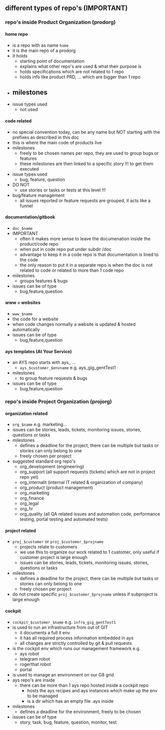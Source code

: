 ## different types of repo's (IMPORTANT)
### repo's inside Product Organization (prodorg)

#### home repo

- is a repo with as name ```home```
- it is the main repo of a prodorg
- it holds 
  - starting point of documentation
  - explains what other repo's are used & what their purpose is
  - holds specifications which are not related to 1 repo
  - holds info like product PRD, ... which are bigger than 1 repo
- milestones
  - 
- issue types used
  - not used
  
#### code related

- no special convention today, can be any name but NOT starting with the prefixes as described in this doc
- this is where the main code of products live
- milestones
  - freely to be chosen names per repo, they are used to group bugs or features
  - these milestones are then linked to a specific story !!! to get them executed
- issue types used
  - bug, feature, question
- DO NOT
    - use stories or tasks or tests at this level !!! 
- bug/feature management
    - all issues reported or feature requests are grouped, it acts like a funnel    


#### documentation/gitbook

- ```doc_$name```
- IMPORTANT
  - often it makes more sense to leave the documenation inside the product/code repo
  - when put in code repo put under subdir /doc
  - advantage to keep it in a code repo is that documentation is lined to the code
  - the only reason to put it in a separate repo is when the doc is not related to code or related to more than 1 code repo  
- milestones
  - groups features & bugs
- issues can be of type
    - bug,feature,question

#### www = websites

- ```www_$name```
- the code for a website
- when code changes normally a website is updated & hosted automatically
- issues can be of type
    - bug,feature,question

#### ays templates (At Your Service)

- an AYS repo starts with ays_ ...
  - ```ays_$customer_$envname``` e.g. ays_gig_gentTest1
- milestones
  - to group feature requests & bugs
- issues can be of type
    - bug,feature,question


### repo's inside Project Organization (projorg)

#### organization related

- ```org_$name``` e.g. marketing...
- issues can be stories, leads, tickets, monitoring issues, stories, questions or tasks
- milestones
  - defines a deadline for the project, there can be multiple but tasks or stories can only belong to one
  - freely chosen per project
- suggested standard org repo's
    - org_development (engineering)
    - org_support (all support requests (tickets) which are not in project repo yet)
    - org_internalit (internal IT related & organization of company)
    - org_product (product management)
    - org_marketing 
    - org_finance
    - org_legal
    - org_hr 
    - org_quality (all QA related issues and automation code, performance testing, portal testing and automated tests)

#### project related

- ```proj_$customer``` or ```proj_$customer_$projname```
  - projects relate to customers
  - we use this to organize our work related to 1 customer, only useful if customer project is large enough
  - issues can be stories, leads, tickets, monitoring issues, stories, questions or tasks
- milestones
  - defines a deadline for the project, there can be multiple but tasks or stories can only belong to one
  - freely chosen per project
- do not create specific ```proj_$customer_$projname``` unless if subproject is large enough

#### cockpit

- ```cockpit_$customer_$name``` e.g. ```infra_gig_gentTest1```
- is used to run an infrastructure from out of GIT
  - it documents a full it env
  - it has all required process information embedded in ays
  - all changes are strictly controlled by git & pull requests 
- is the cockpit env which runs our management framework e.g.
    - ays robot
    - telegram robot
    - rogerthat robot
    - portal
- is used to manage an environment on our G8 grid
- ays repo's are inside
    - there can be more than 1 ays repo hosted inside a cockpit repo 
        - hosts the ays recipes and ays instances which make up the env to be managed
        - is a dir which has an empty file .ays inside 
- milestones
  - defines a deadline for the environment, freely to be chosen
- issues can be of type
    - story, task, bug, feature, question, monitor, test 



